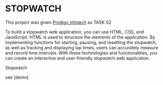 # STOPWATCH

This project was given [Prodigy infotech](https://prodigyinfotech.dev/) as TASK 02

To build a stopwatch web application, you can use HTML, CSS, and JavaScript. HTML is used to structure the elements of the application. By implementing functions for starting, pausing, and resetting the stopwatch, as well as tracking and displaying lap times, users can accurately measure and record time intervals. With these technologies and functionalities, you can create an interactive and user-friendly stopwatch web application.

Stopwatch

see [demo]



